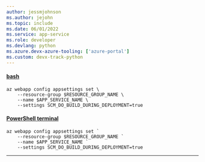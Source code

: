 ```yaml
---
author: jessmjohnson
ms.author: jejohn
ms.topic: include
ms.date: 06/01/2022
ms.service: app-service
ms.role: developer
ms.devlang: python
ms.azure.devx-azure-tooling: ['azure-portal']
ms.custom: devx-track-python
---
```


#### [bash](#tab/terminal-bash)

```azurecli
az webapp config appsettings set \
    --resource-group $RESOURCE_GROUP_NAME \
    --name $APP_SERVICE_NAME \
    --settings SCM_DO_BUILD_DURING_DEPLOYMENT=true
```

#### [PowerShell terminal](#tab/terminal-powershell)

```azurecli
az webapp config appsettings set `
    --resource-group $RESOURCE_GROUP_NAME `
    --name $APP_SERVICE_NAME `
    --settings SCM_DO_BUILD_DURING_DEPLOYMENT=true
```

---
